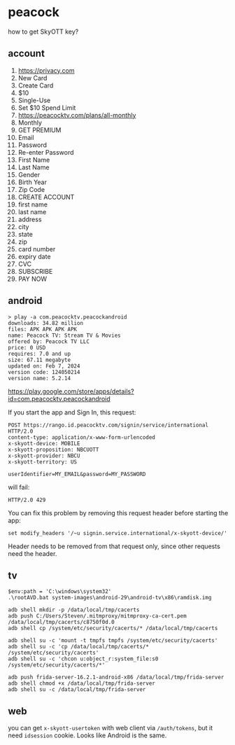 # peacock

how to get SkyOTT key?

## account

1. https://privacy.com
2. New Card
3. Create Card
4. $10
5. Single-Use
6. Set $10 Spend Limit
7. https://peacocktv.com/plans/all-monthly
8. Monthly
9. GET PREMIUM
10. Email
11. Password
12. Re-enter Password
13. First Name
14. Last Name
15. Gender
16. Birth Year
17. Zip Code
18. CREATE ACCOUNT
19. first name
20. last name
21. address
22. city
23. state
24. zip
25. card number
26. expiry date
27. CVC
28. SUBSCRIBE
29. PAY NOW

## android

~~~
> play -a com.peacocktv.peacockandroid
downloads: 34.82 million
files: APK APK APK APK
name: Peacock TV: Stream TV & Movies
offered by: Peacock TV LLC
price: 0 USD
requires: 7.0 and up
size: 67.11 megabyte
updated on: Feb 7, 2024
version code: 124050214
version name: 5.2.14
~~~

https://play.google.com/store/apps/details?id=com.peacocktv.peacockandroid

If you start the app and Sign In, this request:

~~~
POST https://rango.id.peacocktv.com/signin/service/international HTTP/2.0
content-type: application/x-www-form-urlencoded
x-skyott-device: MOBILE
x-skyott-proposition: NBCUOTT
x-skyott-provider: NBCU
x-skyott-territory: US

userIdentifier=MY_EMAIL&password=MY_PASSWORD
~~~

will fail:

~~~
HTTP/2.0 429
~~~

You can fix this problem by removing this request header before starting the
app:

~~~
set modify_headers '/~u signin.service.international/x-skyott-device/'
~~~

Header needs to be removed from that request only, since other requests need the
header.

## tv

~~~
$env:path = 'C:\windows\system32'
.\rootAVD.bat system-images\android-29\android-tv\x86\ramdisk.img

adb shell mkdir -p /data/local/tmp/cacerts
adb push C:/Users/Steven/.mitmproxy/mitmproxy-ca-cert.pem /data/local/tmp/cacerts/c8750f0d.0
adb shell cp /system/etc/security/cacerts/* /data/local/tmp/cacerts

adb shell su -c 'mount -t tmpfs tmpfs /system/etc/security/cacerts'
adb shell su -c 'cp /data/local/tmp/cacerts/* /system/etc/security/cacerts'
adb shell su -c 'chcon u:object_r:system_file:s0 /system/etc/security/cacerts/*'

adb push frida-server-16.2.1-android-x86 /data/local/tmp/frida-server
adb shell chmod +x /data/local/tmp/frida-server
adb shell su -c /data/local/tmp/frida-server
~~~

## web

you can get `x-skyott-usertoken` with web client via `/auth/tokens`, but it
need `idsession` cookie. Looks like Android is the same.
